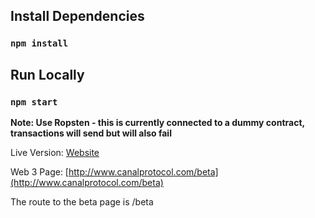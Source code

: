 ## Install Dependencies
### `npm install`

## Run Locally
### `npm start`

**Note: Use Ropsten - this is currently connected to a dummy contract, transactions will send but will also fail**

Live Version: [Website](http://www.canalprotocol.com/)

Web 3 Page: [http://www.canalprotocol.com/beta](http://www.canalprotocol.com/beta)

The route to the beta page is /beta
